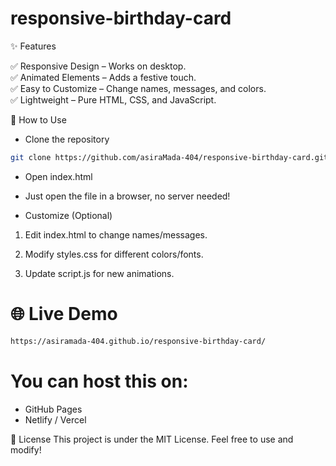 # responsive-birthday-card

✨ Features

✅ Responsive Design – Works on desktop.  
✅ Animated Elements – Adds a festive touch.  
✅ Easy to Customize – Change names, messages, and colors.  
✅ Lightweight – Pure HTML, CSS, and JavaScript.  

🚀 How to Use
- Clone the repository
```bash
git clone https://github.com/asiraMada-404/responsive-birthday-card.git
```

- Open index.html
 - Just open the file in a browser, no server needed!

- Customize (Optional)

 1. Edit index.html to change names/messages.

 2. Modify styles.css for different colors/fonts.

 3. Update script.js for new animations.

# 🌐 Live Demo
```bash
https://asiramada-404.github.io/responsive-birthday-card/
```
# You can host this on:
- GitHub Pages
- Netlify / Vercel

📜 License
This project is under the MIT License. Feel free to use and modify!
